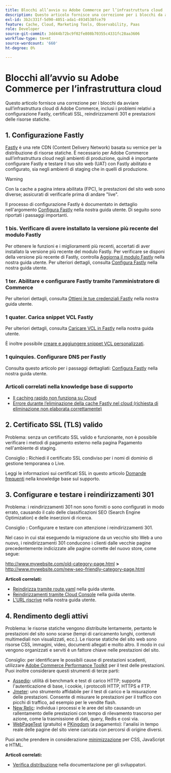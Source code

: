 ```yaml
---
title: Blocchi all’avvio su Adobe Commerce per l’infrastruttura cloud
description: Questo articolo fornisce una correzione per i blocchi da avviare sull’infrastruttura cloud di Adobe Commerce, inclusi i problemi relativi a configurazione Fastly, certificati SSL, reindirizzamenti 301 e prestazioni delle risorse statiche.
exl-id: 3b2c331f-5d90-4051-ada1-4934538fce79
feature: Cache, Cloud, Marketing Tools, Observability, Paas
role: Developer
source-git-commit: 3dd44b72bc9f02fe808b70355c4331fc28aa3606
workflow-type: tm+mt
source-wordcount: '660'
ht-degree: 0%

---
```


# Blocchi all’avvio su Adobe Commerce per l’infrastruttura cloud

Questo articolo fornisce una correzione per i blocchi da avviare sull’infrastruttura cloud di Adobe Commerce, inclusi i problemi relativi a configurazione Fastly, certificati SSL, reindirizzamenti 301 e prestazioni delle risorse statiche.

## 1. Configurazione Fastly

[Fastly](https://www.fastly.com/) è una rete CDN (Content Delivery Network) basata su vernice per la distribuzione di risorse statiche. È necessario per Adobe Commerce sull’infrastruttura cloud negli ambienti di produzione, quindi è importante configurare Fastly e testare il tuo sito web (UAT) con Fastly abilitato e configurato, sia negli ambienti di staging che in quelli di produzione.

>[!WARNING]
>
>Con la cache a pagina intera abilitata (FPC), le prestazioni del sito web sono diverse; assicurati di verificarle prima di andare &quot;live&quot;.

Il processo di configurazione Fastly è documentato in dettaglio nell&#39;argomento [Configura Fastly](https://experienceleague.adobe.com/docs/commerce-cloud-service/user-guide/cdn/setup-fastly/fastly-configuration.html) nella nostra guida utente. Di seguito sono riportati i passaggi importanti.

### 1 bis. Verificare di avere installato la versione più recente del modulo Fastly

Per ottenere le funzioni e i miglioramenti più recenti, accertati di aver installato la versione più recente del modulo Fastly. Per verificare se disponi della versione più recente di Fastly, controlla [Aggiorna il modulo Fastly](https://experienceleague.adobe.com/docs/commerce-cloud-service/user-guide/cdn/setup-fastly/fastly-configuration.html#upgrade-the-fastly-module) nella nostra guida utente. Per ulteriori dettagli, consulta [Configura Fastly](https://experienceleague.adobe.com/docs/commerce-cloud-service/user-guide/cdn/setup-fastly/fastly-configuration.html) nella nostra guida utente.

### 1 ter. Abilitare e configurare Fastly tramite l’amministratore di Commerce

Per ulteriori dettagli, consulta [Ottieni le tue credenziali Fastly](https://experienceleague.adobe.com/docs/commerce-cloud-service/user-guide/cdn/setup-fastly/fastly-configuration.html#get-fastly-credentials) nella nostra guida utente.

### 1 quater. Carica snippet VCL Fastly

Per ulteriori dettagli, consulta [Caricare VCL in Fastly](https://experienceleague.adobe.com/docs/commerce-cloud-service/user-guide/cdn/setup-fastly/fastly-configuration.html) nella nostra guida utente.

È inoltre possibile [creare e aggiungere snippet VCL personalizzati](https://experienceleague.adobe.com/docs/commerce-cloud-service/user-guide/cdn/custom-vcl-snippets/fastly-vcl-custom-snippets.html).

### 1 quinquies. Configurare DNS per Fastly


Consulta questo articolo per i passaggi dettagliati: [Configura Fastly](https://experienceleague.adobe.com/docs/commerce-cloud-service/user-guide/cdn/setup-fastly/fastly-configuration.html#update-dns-configuration-with-development-settings) nella nostra guida utente.

### Articoli correlati nella knowledge base di supporto

* [Il caching rapido non funziona su Cloud](/help/troubleshooting/miscellaneous/fastly-caching-is-not-working-on-magento-cloud.md)
* [Errore durante l’eliminazione della cache Fastly nel cloud (richiesta di eliminazione non elaborata correttamente)](/help/troubleshooting/miscellaneous/error-purging-fastly-cache-on-cloud-the-purge-request-was-not-processed-successfully.md)

## 2. Certificato SSL (TLS) valido

Problema: senza un certificato SSL valido e funzionante, non è possibile verificare i metodi di pagamento esterno nella pagina Pagamento nell&#39;ambiente di staging.

Consiglio **:** Richiedi il certificato SSL condiviso per i nomi di dominio di gestione temporanea o Live.

Leggi le informazioni sui certificati SSL in questo articolo [Domande frequenti](/help/announcements/adobe-commerce-announcements/magento-ssl-tls-certificate-requirements-and-clean-up.md) nella knowledge base sul supporto.

## 3. Configurare e testare i reindirizzamenti 301

Problema: i reindirizzamenti 301 non sono forniti o sono configurati in modo errato, causando il calo delle classificazioni SEO (Search Engine Optimization) e delle inserzioni di ricerca.

Consiglio **:** Configurare e testare con attenzione i reindirizzamenti 301.

Nel caso in cui stai eseguendo la migrazione da un vecchio sito Web a uno nuovo, i reindirizzamenti 301 conducono i clienti dalle vecchie pagine precedentemente indicizzate alle pagine corrette del nuovo store, come segue:

http://www.mywebsite.com/old-category-page.html **>** http://www.mywebsite.com/new-seo-friendly-category-page.html

**Articoli correlati:**

* [Reindirizza tramite route.yaml](https://experienceleague.adobe.com/docs/commerce-cloud-service/user-guide/configure/routes/redirects.html) nella guida utente.
* [Reindirizzamenti tramite Cloud Console](https://experienceleague.adobe.com/docs/commerce-cloud-service/user-guide/project/overview.html) nella guida utente.
* [L&#39;URL riscrive](https://experienceleague.adobe.com/docs/commerce-admin/marketing/seo/url-rewrites/url-rewrite.html) nella nostra guida utente.

## 4. Rendimento degli attivi

Problema: le risorse statiche vengono distribuite lentamente, pertanto le prestazioni del sito sono scarse (tempi di caricamento lunghi, contenuti multimediali non visualizzati, ecc.). Le risorse statiche del sito web sono risorse CSS, immagini, video, documenti allegati e molto altro. Il modo in cui vengono organizzati e serviti è un fattore chiave nelle prestazioni del sito.

Consiglio: per identificare le possibili cause di prestazioni scadenti, utilizzare [Adobe Commerce Performance Toolkit](https://github.com/magento/magento2/tree/2.3/setup/performance-toolkit) per il test delle prestazioni. Puoi inoltre considerare questi strumenti di terze parti:

* [Assedio](https://www.joedog.org/siege-home/): utilità di benchmark e test di carico HTTP; supporta l&#39;autenticazione di base, i cookie, i protocolli HTTP, HTTPS e FTP.
* [Jmeter](https://jmeter.apache.org/): uno strumento affidabile per il test di carico e la misurazione delle prestazioni. Consente di misurare le prestazioni per il traffico con picchi di traffico, ad esempio per le vendite flash.
* [New Relic](https://support.newrelic.com/): individua i processi e le aree del sito causando un rallentamento delle prestazioni con tempo di rilevamento trascorso per azione, come la trasmissione di dati, query, Redis e così via.
* [WebPageTest](https://www.webpagetest.org/) (gratuito) e [PKingdom](https://www.pingdom.com/) (a pagamento): l&#39;analisi in tempo reale delle pagine del sito viene caricata con percorsi di origine diversi.

Puoi anche prendere in considerazione [minimizzazione](https://experienceleague.adobe.com/docs/commerce-cloud-service/user-guide/configure-store/store-settings.html) per CSS, JavaScript e HTML.

**Articoli correlati:**

* [Verifica distribuzione](https://experienceleague.adobe.com/docs/commerce-cloud-service/user-guide/develop/test/staging-and-production.html) nella documentazione per gli sviluppatori.
